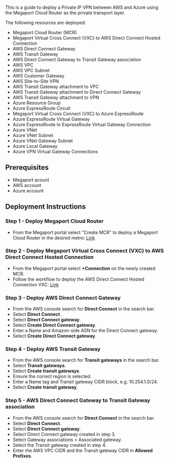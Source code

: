 This is a guide to deploy a Private IP VPN between AWS and Azure using the Megaport Cloud Router as the private transport layer.

The following resources are deployed:

* Megaport Cloud Router (MCR)
* Megaport Virtual Cross Connect (VXC) to AWS Direct Connect Hosted Connection
* AWS Direct Connect Gateway
* AWS Transit Gateway
* AWS Direct Connect Gateway to Transit Gateway association
* AWS VPC
* AWS VPC Subnet
* AWS Customer Gateway
* AWS Site-to-Site VPN
* AWS Transit Gateway attachment to VPC
* AWS Transit Gateway attachment to Direct Connect Gateway
* AWS Transit Gateway attachment to VPN
* Azure Resource Group
* Azure ExpressRoute Circuit
* Megaport Virtual Cross Connect (VXC) to Azure ExpressRoute
* Azure ExpressRoute Virtual Gateway
* Azure ExpressRoute to ExpressRoute Virtual Gateway Connection
* Azure VNet
* Azure VNet Subnet
* Azure VNet Gateway Subnet
* Azure Local Gateway
* Azure VPN Virtual Gateway Connections

## Prerequisites

* Megaport acount
* AWS account
* Azure account

## Deployment Instructions

### Step 1 - Deploy Megaport Cloud Router

* From the Megaport portal select "Create MCR" to deploy a Megaport Cloud Router in the desired metro: [Link](https://docs.megaport.com/mcr/creating-mcr/)

### Step 2 - Deploy Megaport Virtual Cross Connect (VXC) to AWS Direct Connect Hosted Connection

* From the Megaport portal select **+Connection** on the newly created MCR. 
* Follow the workflow to deploy the AWS Direct Connect Hosted Connection VXC: [Link](https://docs.megaport.com/cloud/mcr/aws/#creating-a-hosted-connection)

### Step 3 - Deploy AWS Direct Connect Gateway

* From the AWS console search for **Direct Connect** in the search bar.
* Select **Direct Connect**.
* Select **Direct Connect gateway**.
* Select **Create Direct Connect gateway**.
* Enter a Name and Amazon-side ASN for the Direct Connect gateway.
* Select **Create Direct Connect gateway**.

### Step 4 - Deploy AWS Transit Gateway

* From the AWS console search for **Transit gateways** in the search bar.
* Select **Transit gateways**.
* Select **Create transit gateways**.
* Ensure the correct region is selected.
* Enter a Name tag and Transit gateway CIDR block, e.g. 10.254.1.0/24.
* Select **Create transit gateway**.

### Step 5 - AWS Direct Connect Gateway to Transit Gateway association

* From the AWS console search for **Direct Connect** in the search bar.
* Select **Direct Connect**.
* Select **Direct Connect gateway**.
* Select Direct Connect gateway created in step 3.
* Select Gateway associations > Associated gateway.
* Select the Transit gateway created in step 4.
* Enter the AWS VPC CIDR and the Transit gateway CIDR in **Allowed Prefixes**.




